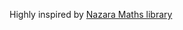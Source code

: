 Highly inspired by [Nazara Maths library](https://github.com/NazaraEngine/NazaraEngine/tree/main/include/Nazara/Math)
